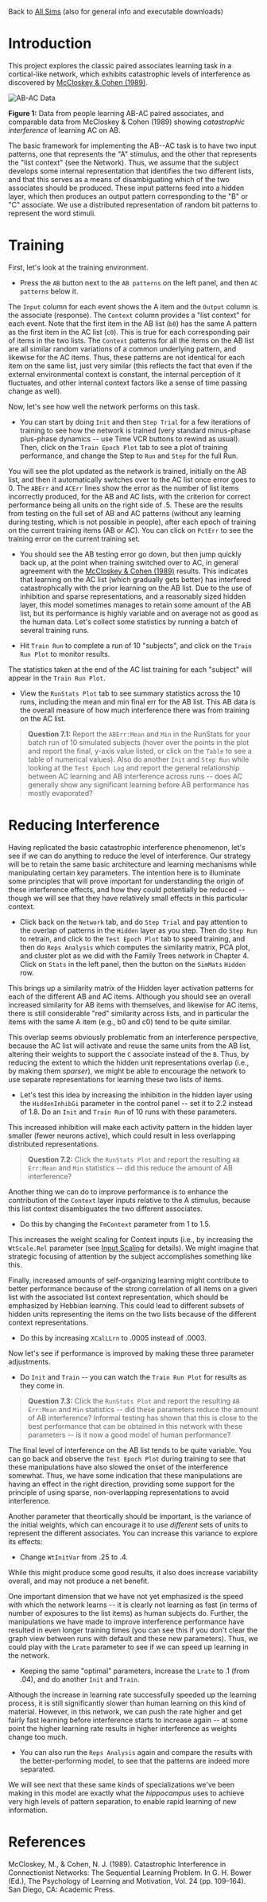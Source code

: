 Back to [All Sims](https://github.com/CompCogNeuro/sims) (also for general info and executable downloads)

# Introduction

This project explores the classic paired associates learning task in a cortical-like network, which exhibits catastrophic levels of interference as discovered by [McCloskey & Cohen (1989)](#references).

![AB-AC Data](fig_ab_ac_data_catinf.png?raw=true "AB-AC Data")

**Figure 1:** Data from people learning AB-AC paired associates, and comparable data from McCloskey & Cohen (1989) showing *catastrophic interference* of learning AC on AB.

The basic framework for implementing the AB--AC task is to have two input patterns, one that represents the "A" stimulus, and the other that represents the "list context" (see the Network). Thus, we assume that the subject develops some internal representation that identifies the two different lists, and that this serves as a means of disambiguating which of the two associates should be produced. These input patterns feed into a hidden layer, which then produces an output pattern corresponding to the "B" or "C" associate. We use a distributed representation of random bit patterns to represent the word stimuli.

# Training

First, let's look at the training environment.

* Press the `AB` button next to the `AB patterns` on the left panel, and then `AC patterns` below it.

The `Input` column for each event shows the A item and the `Output` column is the associate (response). The `Context` column provides a "list context" for each event. Note that the first item in the AB list (`b0`) has the same A pattern as the first item in the AC list (`c0`). This is true for each corresponding pair of items in the two lists. The `Context` patterns for all the items on the AB list are all similar random variations of a common underlying pattern, and likewise for the AC items. Thus, these patterns are not identical for each item on the same list, just very similar (this reflects the fact that even if the external environmental context is constant, the internal perception of it fluctuates, and other internal context factors like a sense of time passing change as well).

Now, let's see how well the network performs on this task.

* You can start by doing `Init` and then `Step Trial` for a few iterations of training to see how the network is trained (very standard minus-phase plus-phase dynamics -- use Time VCR buttons to rewind as usual). Then, click on the `Train Epoch Plot` tab to see a plot of training performance, and change the Step to `Run` and `Step` for the full Run.

You will see the plot updated as the network is trained, initially on the AB list, and then it automatically switches over to the AC list once error goes to 0. The `ABErr` and `ACErr` lines show the error as the number of list items incorrectly produced, for the AB and AC lists, with the criterion for correct performance being all units on the right side of .5. These are the results from testing on the full set of AB and AC patterns (without any learning during testing, which is not possible in people), after each epoch of training on the current training items (AB or AC). You can click on `PctErr` to see the training error on the current training set.

* You should see the AB testing error go down, but then jump quickly back up, at the point when training switched over to AC, in general agreement with the [McCloskey & Cohen (1989)](#references) results. This  indicates that learning on the AC list (which gradually gets better) has interfered catastrophically with the prior learning on the AB list. Due to the use of inhibition and sparse representations, and a reasonably sized hidden layer, this model sometimes manages to retain some amount of the AB list, but its performance is highly variable and on average not as good as the human data.  Let's collect some statistics by running a batch of several training runs.

* Hit `Train Run` to complete a run of 10 "subjects", and click on the `Train Run Plot` to monitor results.

The statistics taken at the end of the AC list training for each "subject" will appear in the `Train Run Plot`.

* View the `RunStats Plot` tab to see summary statistics across the 10 runs, including the mean and min final err for the AB list. This AB data is the overall measure of how much interference there was from training on the AC list.

> **Question 7.1:** Report the `ABErr:Mean` and `Min` in the RunStats for your batch run of 10 simulated subjects (hover over the points in the plot and report the final, y-axis value listed, or click on the `Table` to see a table of numerical values). Also do another `Init` and `Step Run` while looking at the `Test Epoch Log` and report the general relationship between AC learning and AB interference across runs -- does AC generally show any significant learning before AB performance has mostly evaporated?

# Reducing Interference

Having replicated the basic catastrophic interference phenomenon, let's see if we can do anything to reduce the level of interference. Our strategy will be to retain the same basic architecture and learning mechanisms while manipulating certain key parameters. The intention here is to illuminate some principles that will prove important for understanding the origin of these interference effects, and how they could potentially be reduced -- though we will see that they have relatively small effects in this particular context.

* Click back on the `Network` tab, and do `Step Trial` and pay attention to the overlap of patterns in the `Hidden` layer as you step.  Then do `Step Run` to retrain, and click to the `Test Epoch Plot` tab to speed training, and then do `Reps Analysis` which computes the similarity matrix, PCA plot, and cluster plot as we did with the Family Trees network in Chapter 4. Click on `Stats` in the left panel, then the button on the `SimMats` `Hidden` row.

This brings up a similarity matrix of the Hidden layer activation patterns for each of the different AB and AC items.  Although you should see an overall increased similarity for AB items with themselves, and likewise for AC items, there is still considerable "red" similarity across lists, and in particular the items with the same A item (e.g., b0 and c0) tend to be quite similar.

This overlap seems obviously problematic from an interference perspective, because the AC list will activate and reuse the same units from the AB list, altering their weights to support the `C` associate instead of the `B`. Thus, by reducing the extent to which the hidden unit representations overlap (i.e., by making them *sparser*), we might be able to encourage the network to use separate representations for learning these two lists of items. 

* Let's test this idea by increasing the inhibition in the hidden layer using the `HiddenInhibGi` parameter in the  control panel -- set it to 2.2 instead of 1.8.  Do an `Init` and `Train Run` of 10 runs with these parameters.

This increased inhibition will make each activity pattern in the hidden layer smaller (fewer neurons active), which could result in less overlapping distributed representations.

> **Question 7.2:** Click the `RunStats Plot` and report the resulting `AB Err:Mean` and `Min` statistics -- did this reduce the amount of AB interference?

Another thing we can do to improve performance is to enhance the contribution of the `Context` layer inputs relative to the A stimulus, because this list context disambiguates the two different associates.

* Do this by changing the `FmContext` parameter from 1 to 1.5.

This increases the weight scaling for Context inputs (i.e., by increasing the `WtScale.Rel` parameter (see [Input Scaling](https://github.com/emer/leabra#input-scaling) for details). We might imagine that strategic focusing of attention by the subject accomplishes something like this.

Finally, increased amounts of self-organizing learning might contribute to better performance because of the strong correlation of all items on a given list with the associated list context representation, which should be emphasized by Hebbian learning. This could lead to different subsets of hidden units representing the items on the two lists because of the different context representations.

* Do this by increasing `XCalLLrn` to .0005 instead of .0003.

Now let's see if performance is improved by making these three parameter adjustments.

* Do `Init` and `Train` -- you can watch the `Train Run Plot` for results as they come in.

> **Question 7.3:** Click the `RunStats Plot` and report the resulting `AB Err:Mean` and `Min` statistics -- did these parameters reduce the amount of AB interference?  Informal testing has shown that this is close to the best performance that can be obtained in this network with these parameters -- is it now a good model of human performance?

The final level of interference on the AB list tends to be quite variable.  You can go back and observe the `Test Epoch Plot` during training to see that these manipulations have also slowed the onset of the interference somewhat. Thus, we have some indication that these manipulations are having an effect in the right direction, providing some support for the principle of using sparse, non-overlapping representations to avoid interference. 

Another parameter that theortically should be important, is the variance of the initial weights, which can encourage it to use *different* sets of units to represent the different associates.  You can increase this variance to explore its effects:

* Change `WtInitVar` from .25 to .4.

While this might produce some good results, it also does increase variability overall, and may not produce a net benefit.

<!---
A final, highly impactful manipulation is to increase the Hidden layer size significantly, and increase the inhibition a bit more, which gives a much sparser representation and also gives it more "room" to spread out across the larger population of neurons.  We have already made the Hidden layer relatively large (150 neurons) compared to the other layer sizes, but increasing it even further has increasing benefits.

* In the Network, click on the `Hidden` layer name, which pulls up an editor of the layer properties -- change the `Shp` size from 10 x 15 to 20 x 20 or 20 x 30, etc.  Then hit the `Build Net` button in the toolbar, increase `HiddenInhibGi` to 2.6 (you can't get away with this high of inhibition in a smaller hidden layer -- too few neurons are active and it fails to learn), and do `Init`, `Train` (switch back to `Train Run Plot`).  You should observe that there are finally cases where the model retains around 40% or so of its AB knowledge after training on AC. 
-->

One important dimension that we have not yet emphasized is the speed with which the network learns -- it is clearly not learning as fast (in terms of number of exposures to the list items) as human subjects do. Further, the manipulations we have made to improve interference performance have resulted in even longer training times (you can see this if you don't clear the graph view between runs with default and these new parameters). Thus, we could play with the `Lrate` parameter to see if we can speed up learning in the network. 

* Keeping the same "optimal" parameters, increase the `Lrate` to .1 (from .04), and do another `Init` and `Train`.

Although the increase in learning rate successfully speeded up the learning process, it is still significantly slower than human learning on this kind of material.  However, in this network, we can push the rate higher and get fairly fast learning before interference starts to increase again -- at some point the higher learning rate results in higher interference as weights change too much.

* You can also run the `Reps Analysis` again and compare the results with the better-performing model, to see that the patterns are indeed more separated.

We will see next that these same kinds of specializations we've been making in this model are exactly what the *hippocampus* uses to achieve very high levels of pattern separation, to enable rapid learning of new information.

# References

McCloskey, M., & Cohen, N. J. (1989). Catastrophic Interference in Connectionist Networks: The Sequential Learning Problem. In G. H. Bower (Ed.), The Psychology of Learning and Motivation, Vol. 24 (pp. 109–164). San Diego, CA: Academic Press.

